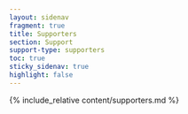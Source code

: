 ```yaml
---
layout: sidenav
fragment: true
title: Supporters
section: Support
support-type: supporters
toc: true
sticky_sidenav: true
highlight: false
---
```


{% include_relative content/supporters.md %}
